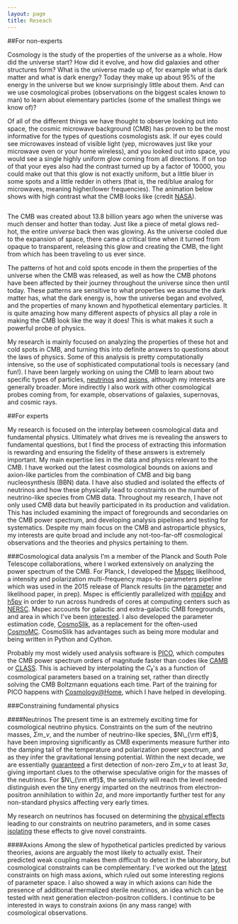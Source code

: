 ```yaml
---
layout: page
title: Reseach
---
```



##For non-experts

Cosmology is the study of the properties of the universe as a whole. How did the universe start? How did it evolve, and how did galaxies and other structures form? What is the universe made up of, for example what is dark matter and what is dark energy? Today they make up about 95% of the energy in the universe but we know surprisingly little about them. And can we use cosmological probes (observations on the biggest scales known to man) to learn about elementary particles (some of the smallest things we know of)?

Of all of the different things we have thought to observe looking out into space, the cosmic microwave background (CMB) has proven to be the most informative for the types of questions cosmologists ask. If our eyes could see microwaves instead of visible light (yep, microwaves just like your microwave oven or your home wireless), and you looked out into space, you would see a single highly uniform glow coming from all directions. If on top of that your eyes also had the contrast turned up by a factor of 10000, you could make out that this glow is not exactly uniform, but a little bluer in some spots and a little redder in others (that is, the red/blue analog for microwaves, meaning higher/lower frequencies). The animation below shows with high contrast what the CMB looks like (credit [NASA](http://www.jpl.nasa.gov/video/details.php?id=1205)).

<img class="gfyitem" data-id="SnoopyGorgeousHalibut" style="width: 100%;"/>

The CMB was created about 13.8 billion years ago when the universe was much denser and hotter than today. Just like a piece of metal glows red-hot, the entire *universe* back then was glowing. As the universe cooled due to the expansion of space, there came a critical time when it turned from opaque to transparent, releasing this glow and creating the CMB, the light from which has been traveling to us ever since. 

The patterns of hot and cold spots encode in them the properties of the universe when the CMB was released, as well as how the CMB photons have been affected by their journey throughout the universe since then until today. These patterns are sensitive to what properties we assume the dark matter has, what the dark energy is, how the universe began and evolved, and the properties of many known and hypothetical elementary particles. It is quite amazing how many different aspects of physics all play a role in making the CMB look like the way it does! This is what makes it such a powerful probe of physics. 

My research is mainly focused on analyzing the properties of these hot and cold spots in CMB, and turning this into definite answers to questions about the laws of physics. Some of this analysis is pretty computationally intensive, so the use of sophisticated computational tools is necessary (and fun!). I have been largely working on using the CMB to learn about two specific types of particles, [neutrinos](http://en.wikipedia.org/wiki/Neutrino) and [axions](http://en.wikipedia.org/wiki/Axion), although my interests are generally broader. More indirectly I also work with other cosmological probes coming from, for example, observations of galaxies, supernovas, and cosmic rays.



##For experts


My research is focused on the interplay between cosmological data and fundamental physics. Ultimately what drives me is revealing the answers to fundamental questions, but I find the process of extracting this information is rewarding and ensuring the fidelity of these answers is extremely important. My main expertise lies in the data and physics relevant to the CMB. I have worked out the latest cosmological bounds on axions and axion-like particles from the combination of CMB and big bang nucleosynthesis (BBN) data. I have also studied and isolated  the effects of neutrinos and how these physically lead to constraints on the number of neutrino-like species from CMB data. Throughout my research, I have not only used CMB data but heavily participated in its production and validation. This has included examining the impact of foregrounds and secondaries on the CMB power spectrum, and developing analysis pipelines and testing for systematics. Despite my main focus on the CMB and astroparticle physics, my interests are quite broad and include any not-too-far-off cosmological observations and the theories and physics pertaining to them.

###Cosmological data analysis
I'm a member of the Planck and South Pole Telescope collaborations, where I worked extensively on analyzing the power spectrum of the CMB. For Planck, I developed the [Mspec](https://github.com/marius311/mspec) likelihood, a intensity and polarization multi-frequency maps-to-parameters pipeline which was used in the 2015 release of Planck results (in the [parameter](http://xxx.lanl.gov/abs/1502.01589) and likelihood paper, in prep). Mspec is efficiently parallelized with [mpi4py](http://mpi4py.scipy.org/) and [h5py](http://www.h5py.org/) in order to run across hundreds of cores at computing centers such as [NERSC](https://www.nersc.gov/). Mspec accounts for galactic and extra-galactic CMB foregrounds, and area in which I've been [interested](http://adsabs.harvard.edu/abs/2012ApJ...746....4M). I also developed the parameter estimation code, [CosmoSlik](https://github.com/marius311/cosmoslik), as a replacement for the often-used [CosmoMC](http://cosmologist.info/cosmomc/). CosmoSlik has advantages such as being more modular and being written in Python and Cython. 

Probably my most widely used analysis software is [PICO](https://sites.google.com/a/ucdavis.edu/pico/), which computes the CMB power spectrum orders of magnitude faster than codes like [CAMB](camb.info) or [CLASS](http://class-code.net/). This is achieved by interpolating the $C_\ell$'s as a function of cosmological parameters based on a training set, rather than directly solving the CMB Boltzmann equations each time. Part of the training for PICO happens with [Cosmology@Home](http://www.cosmologyathome.org/), which I have helped in developing. 


###Constraining fundamental physics

####Neutrinos
The present time is an extremely exciting time for cosmological neutrino physics. Constraints on the sum of the neutrino masses, $\Sigma m\_\nu$, and the number of neutrino-like species, $N\_{\rm eff}$, have been improving significantly as CMB experiments measure further into the damping tail of the temperature and polarization power spectrum, and as they infer the gravitational lensing potential. Within the next decade, we are essentially [guaranteed](http://adsabs.harvard.edu/abs/2013arXiv1309.5383A) a first detection of non-zero $\Sigma m\_\nu$ to at least 3$\sigma$, giving important clues to the otherwise speculative origin for the masses of the neutrinos. For $N\_{\rm eff}$, the sensitivity will reach the level needed distinguish even the tiny energy imparted on the neutrinos from electron-positron annihilation to within 2$\sigma$, and more importantly further test for any non-standard physics affecting very early times. 

My research on neutrinos has focused on determining the [physical effects](http://adsabs.harvard.edu/abs/2013PhRvD..87h3008H) leading to our constraints on neutrino parameters, and in some cases [isolating](http://adsabs.harvard.edu/abs/2015arXiv150307863F) these effects to give novel constraints. 


####Axions
Among the slew of hypothetical particles predicted by various theories, axions are arguably the most likely to actually exist. Their predicted weak coupling makes them difficult to detect in the laboratory, but cosmological constraints can be complementary. I've worked out the [latest](http://adsabs.harvard.edu/abs/2015arXiv150104097M) constraints on high mass axions, which ruled out some interesting regions of parameter space. I also showed a way in which axions can hide the presence of additional thermalized sterile neutrinos, an idea which can be tested with next generation electron-positron colliders. I continue to be interested in ways to constrain axions (in any mass range) with cosmological observations. 
